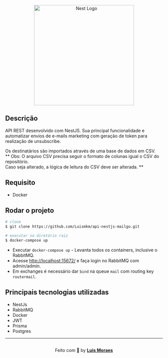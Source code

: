 <p align="center">
  <a href="http://nestjs.com/" target="blank"><img src="https://nestjs.com/img/logo_text.svg" width="320" alt="Nest Logo" /></a>
</p>

## Descrição

<p>API REST desenvolvido com NestJS. Sua principal funcionalidade e automatizar envios de e-mails marketing com geração de token para realização de unsubscribe.</p>

<p>Os destinatários são importados através de uma base de dados em CSV.
<br />
** Obs: O arquivo CSV precisa seguir o formato de colunas igual o CSV do repositório.
<br />
Caso seja alterado, a lógica de leitura do CSV deve ser alterada. **
</p>

## Requisito

- Docker

## Rodar o projeto

```bash
# clone
$ git clone https://github.com/Luismkm/api-nestjs-mailgo.git

# executar no diretório raiz
$ docker-compose up

```

 - Executar ```docker-compose up``` - Levanta todos os containers, inclusive o RabbitMQ.<br/>
 - Acesse [http://localhost:15672/](http://localhost:15672/) e faça login no RabbitMQ com admin/admin.<br/>
 - Em exchanges é necessário dar ```bind``` na queue ```mail``` com routing key ```routermail```.

## Principais tecnologias utilizadas

- NestJs
- RabbitMQ
- Docker
- JWT
- Prisma
- Postgres

---

<p align="center" style="padding-top: 15px;">Feito com 💜 by <strong><a href="https://www.linkedin.com/in/luismkm/" target="_blank">Luis Moraes</a></strong> </p>